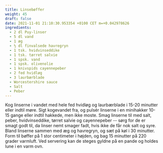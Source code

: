 ```yaml
---
title: Linsebøffer
weight: 45
draft: false
date: 2021-11-01 21:10:30.953354 +0100 CET m=+0.042978626
ingredients:
  - 2 dl Puy-linser
  - 5 dl vand
  - 1 æg
  - ½ dl finvalsede havregryn
  - 1 tsk. hvidvinseddike
  - 1 tsk. tørret salvie
  - 1 spsk. vand
  - 1 spsk. olivenolie
  - 1 knivspids cayennepeber
  - 2 fed hvidløg
  - 3 laurbærblade
  - Worcestershire sauce
  - Salt
  - Peber
---
```




Kog linserne i vandet med hele fed hvidløg og laurbærblade i 15-20
minutter eller indtil møre. Sigt kogevandet fra, og pulsér linserne i en
minihakker 10-15 gange eller indtil hakkede, men ikke moste. Smag
linserne til med salt, peber, hvidvinseddike, tørret salvie og
cayennepeber -- sørg for de er smagt godt til, da linser nemt smager
fadt, hvis ikke de får nok salt og syre. Bland linserne sammen med æg og
havregryn, og sæt på køl i 30 minutter. Form til bøffer på 1 stor
centimeter i højden, og bag 15 minutter på 220 grader varmluft. Ved
servering kan de steges gyldne på en pande og holdes lune i en varm ovn.

